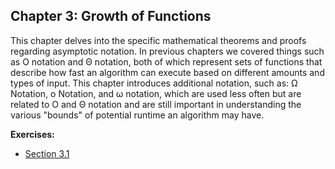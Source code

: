 ## Chapter 3: Growth of Functions

This chapter delves into the specific mathematical theorems and proofs regarding asymptotic notation. In previous chapters we covered things such as &Omicron; notation and &Theta; notation, both of which represent sets of functions that describe how fast an algorithm can execute based on different amounts and types of input. This chapter introduces additional notation, such as: &Omega; Notation, &omicron; Notation, and &omega; notation, which are used less often but are related to &Omicron; and &Theta; notation and are still important in understanding the various "bounds" of potential runtime an algorithm may have.

**Exercises:**
- [Section 3.1](https://github.com/hillmandj/clrs-algorithms/blob/master/ch-3/3.1.md)
